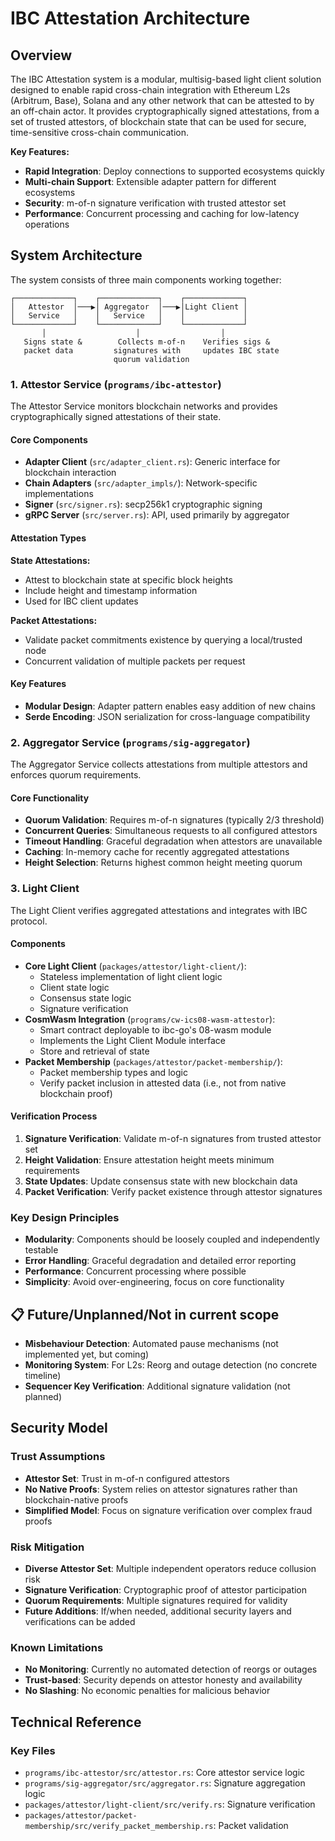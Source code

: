 # IBC Attestation Architecture

## Overview

The IBC Attestation system is a modular, multisig-based light client solution designed to enable rapid cross-chain integration with Ethereum L2s (Arbitrum, Base), Solana and any other network that can be attested to by an off-chain actor. It provides cryptographically signed attestations, from a set of trusted attestors, of blockchain state that can be used for secure, time-sensitive cross-chain communication.

**Key Features:**
- **Rapid Integration**: Deploy connections to supported ecosystems quickly
- **Multi-chain Support**: Extensible adapter pattern for different ecosystems
- **Security**: m-of-n signature verification with trusted attestor set
- **Performance**: Concurrent processing and caching for low-latency operations

## System Architecture

The system consists of three main components working together:

```
┌─────────────┐    ┌─────────────┐    ┌─────────────┐
│   Attestor  │───▶│ Aggregator  │───▶│Light Client │
│   Service   │    │   Service   │    │             │
└─────────────┘    └─────────────┘    └─────────────┘
       │                    │                  │
   Signs state &        Collects m-of-n    Verifies sigs &
   packet data         signatures with     updates IBC state
                       quorum validation
```

### 1. Attestor Service (`programs/ibc-attestor`)

The Attestor Service monitors blockchain networks and provides cryptographically signed attestations of their state.

#### Core Components

- **Adapter Client** (`src/adapter_client.rs`): Generic interface for blockchain interaction
- **Chain Adapters** (`src/adapter_impls/`): Network-specific implementations
- **Signer** (`src/signer.rs`): secp256k1 cryptographic signing
- **gRPC Server** (`src/server.rs`): API, used primarily by aggregator

#### Attestation Types

**State Attestations:**
- Attest to blockchain state at specific block heights
- Include height and timestamp information
- Used for IBC client updates

**Packet Attestations:**
- Validate packet commitments existence by querying a local/trusted node
- Concurrent validation of multiple packets per request

#### Key Features

- **Modular Design**: Adapter pattern enables easy addition of new chains
- **Serde Encoding**: JSON serialization for cross-language compatibility

### 2. Aggregator Service (`programs/sig-aggregator`)

The Aggregator Service collects attestations from multiple attestors and enforces quorum requirements.

#### Core Functionality

- **Quorum Validation**: Requires m-of-n signatures (typically 2/3 threshold)
- **Concurrent Queries**: Simultaneous requests to all configured attestors
- **Timeout Handling**: Graceful degradation when attestors are unavailable
- **Caching**: In-memory cache for recently aggregated attestations
- **Height Selection**: Returns highest common height meeting quorum

### 3. Light Client

The Light Client verifies aggregated attestations and integrates with IBC protocol.

#### Components

- **Core Light Client** (`packages/attestor/light-client/`):
  - Stateless implementation of light client logic
  - Client state logic
  - Consensus state logic
  - Signature verification
- **CosmWasm Integration** (`programs/cw-ics08-wasm-attestor`):
  - Smart contract deployable to ibc-go's 08-wasm module
  - Implements the Light Client Module interface
  - Store and retrieval of state
- **Packet Membership** (`packages/attestor/packet-membership/`):
  - Packet membership types and logic
  - Verify packet inclusion in attested data (i.e., not from native blockchain proof)

#### Verification Process

1. **Signature Verification**: Validate m-of-n signatures from trusted attestor set
2. **Height Validation**: Ensure attestation height meets minimum requirements  
3. **State Updates**: Update consensus state with new blockchain data
4. **Packet Verification**: Verify packet existence through attestor signatures

### Key Design Principles

- **Modularity**: Components should be loosely coupled and independently testable
- **Error Handling**: Graceful degradation and detailed error reporting
- **Performance**: Concurrent processing where possible
- **Simplicity**: Avoid over-engineering, focus on core functionality

## 📋 Future/Unplanned/Not in current scope

- **Misbehaviour Detection**: Automated pause mechanisms (not implemented yet, but coming)
- **Monitoring System**: For L2s: Reorg and outage detection (no concrete timeline)
- **Sequencer Key Verification**: Additional signature validation (not planned)

## Security Model

### Trust Assumptions

- **Attestor Set**: Trust in m-of-n configured attestors
- **No Native Proofs**: System relies on attestor signatures rather than blockchain-native proofs
- **Simplified Model**: Focus on signature verification over complex fraud proofs

### Risk Mitigation

- **Diverse Attestor Set**: Multiple independent operators reduce collusion risk
- **Signature Verification**: Cryptographic proof of attestor participation
- **Quorum Requirements**: Multiple signatures required for validity
- **Future Additions**: If/when needed, additional security layers and verifications can be added

### Known Limitations

- **No Monitoring**: Currently no automated detection of reorgs or outages
- **Trust-based**: Security depends on attestor honesty and availability
- **No Slashing**: No economic penalties for malicious behavior


## Technical Reference

### Key Files

- `programs/ibc-attestor/src/attestor.rs`: Core attestor service logic
- `programs/sig-aggregator/src/aggregator.rs`: Signature aggregation logic  
- `packages/attestor/light-client/src/verify.rs`: Signature verification
- `packages/attestor/packet-membership/src/verify_packet_membership.rs`: Packet validation